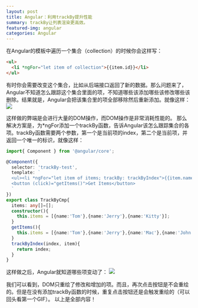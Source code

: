 ```yaml
---
layout: post
title: Angular：利用trackBy提升性能
summary: trackBy让列表渲染更高效。
featured-img: angular
categories: Angular
---
```


在Angular的模板中遍历一个集合（collection）的时候你会这样写：
```html
<ul>
  <li *ngFor="let item of collection">{{item.id}}</li>
</ul>
```
有时你会需要改变这个集合，比如从后端接口返回了新的数据。那么问题来了，Angular不知道怎么跟踪这个集合里面的项，不知道哪些该添加哪些该修改哪些该删除。结果就是，Angular会把该集合里的项全部移除然后重新添加。就像这样：
![]({{site.url}}{{site.baseurl}}/assets/img/no_subject/trackBy_1.gif)


这样做的弊端是会进行大量的DOM操作，而DOM操作是非常消耗性能的。
那么解决方案是，为*ngFor添加一个trackBy函数，告诉Angular该怎么跟踪集合的各项。trackBy函数需要两个参数，第一个是当前项的index，第二个是当前项，并返回一个唯一的标识，就像这样：
```typescript
import{ Component } from '@angular/core';

@Component({
  selector: 'trackBy-test',
  template: `
  <ul><li *ngFor="let item of items; trackBy: trackByIndex">{{item.name}}</li></ul>
  <button (click)="getItems()">Get Items</button>
  `
})
export class TrackByCmp{
  items: any[]=[];
  constructor(){
    this.items = [{name:'Tom'},{name:'Jerry'},{name:'Kitty'}];
  }
  getItems(){
    this.items = [{name:'Tom'},{name:'Jerry'},{name:'Mac'},{name:'John'}];
  }
  trackByIndex(index, item){
    return index;
  }
}
```
这样做之后，Angular就知道哪些项变动了：
![]({{site.url}}{{site.baseurl}}/assets/img/no_subject/trackBy_2.gif)


我们可以看到，DOM只重绘了修改和增加的项。而且，再次点击按钮是不会重绘的。但是在没有添加trackBy函数的时候，重复点击按钮还是会触发重绘的（可以回头看第一个GIF）。
以上是全部内容！
